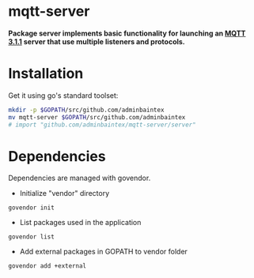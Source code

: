 # mqtt-server

**Package server implements basic functionality for launching an [MQTT 3.1.1](http://docs.oasis-open.org/mqtt/mqtt/v3.1.1/) server that use multiple listeners and protocols.**

Installation
=============

Get it using go's standard toolset:

```bash
mkdir -p $GOPATH/src/github.com/adminbaintex
mv mqtt-server $GOPATH/src/github.com/adminbaintex
# import "github.com/adminbaintex/mqtt-server/server"
```


Dependencies 
=============

Dependencies are managed with govendor.

* Initialize "vendor" directory
```
govendor init
```

* List packages used in the application
```
govendor list
```

* Add external packages in GOPATH to vendor folder
```
govendor add +external
```
